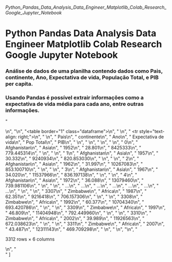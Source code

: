 ###### Python_Pandas_Data_Analysis_Data_Engineer_Matplotlib_Colab_Research_Google_Jupyter_Notebook
# Python Pandas Data Analysis Data Engineer Matplotlib Colab Research Google Jupyter Notebook


### Análise de dados de uma planilha contendo dados como Pais, continente, Ano, Expectativa de vida, População Total, e PIB per capita.
### Usando Pandas é possível extrair informações como a expectativa de vida média para cada ano, entre outras informações.


"<div>\n",
              "<style scoped>\n",
              "    .dataframe tbody tr th:only-of-type {\n",
              "        vertical-align: middle;\n",
              "    }\n",
              "\n",
              "    .dataframe tbody tr th {\n",
              "        vertical-align: top;\n",
              "    }\n",
              "\n",
              "    .dataframe thead th {\n",
              "        text-align: right;\n",
              "    }\n",
              "</style>\n",
              "<table border=\"1\" class=\"dataframe\">\n",
              "  <thead>\n",
              "    <tr style=\"text-align: right;\">\n",
              "      <th></th>\n",
              "      <th>Pais</th>\n",
              "      <th>continente</th>\n",
              "      <th>Ano</th>\n",
              "      <th>Expectativa de vida</th>\n",
              "      <th>Pop Total</th>\n",
              "      <th>PIB</th>\n",
              "    </tr>\n",
              "  </thead>\n",
              "  <tbody>\n",
              "    <tr>\n",
              "      <th>0</th>\n",
              "      <td>Afghanistan</td>\n",
              "      <td>Asia</td>\n",
              "      <td>1952</td>\n",
              "      <td>28.801</td>\n",
              "      <td>8425333</td>\n",
              "      <td>779.445314</td>\n",
              "    </tr>\n",
              "    <tr>\n",
              "      <th>1</th>\n",
              "      <td>Afghanistan</td>\n",
              "      <td>Asia</td>\n",
              "      <td>1957</td>\n",
              "      <td>30.332</td>\n",
              "      <td>9240934</td>\n",
              "      <td>820.853030</td>\n",
              "    </tr>\n",
              "    <tr>\n",
              "      <th>2</th>\n",
              "      <td>Afghanistan</td>\n",
              "      <td>Asia</td>\n",
              "      <td>1962</td>\n",
              "      <td>31.997</td>\n",
              "      <td>10267083</td>\n",
              "      <td>853.100710</td>\n",
              "    </tr>\n",
              "    <tr>\n",
              "      <th>3</th>\n",
              "      <td>Afghanistan</td>\n",
              "      <td>Asia</td>\n",
              "      <td>1967</td>\n",
              "      <td>34.020</td>\n",
              "      <td>11537966</td>\n",
              "      <td>836.197138</td>\n",
              "    </tr>\n",
              "    <tr>\n",
              "      <th>4</th>\n",
              "      <td>Afghanistan</td>\n",
              "      <td>Asia</td>\n",
              "      <td>1972</td>\n",
              "      <td>36.088</td>\n",
              "      <td>13079460</td>\n",
              "      <td>739.981106</td>\n",
              "    </tr>\n",
              "    <tr>\n",
              "      <th>...</th>\n",
              "      <td>...</td>\n",
              "      <td>...</td>\n",
              "      <td>...</td>\n",
              "      <td>...</td>\n",
              "      <td>...</td>\n",
              "      <td>...</td>\n",
              "    </tr>\n",
              "    <tr>\n",
              "      <th>3307</th>\n",
              "      <td>Zimbabwe</td>\n",
              "      <td>Africa</td>\n",
              "      <td>1987</td>\n",
              "      <td>62.351</td>\n",
              "      <td>9216418</td>\n",
              "      <td>706.157306</td>\n",
              "    </tr>\n",
              "    <tr>\n",
              "      <th>3308</th>\n",
              "      <td>Zimbabwe</td>\n",
              "      <td>Africa</td>\n",
              "      <td>1992</td>\n",
              "      <td>60.377</td>\n",
              "      <td>10704340</td>\n",
              "      <td>693.420786</td>\n",
              "    </tr>\n",
              "    <tr>\n",
              "      <th>3309</th>\n",
              "      <td>Zimbabwe</td>\n",
              "      <td>Africa</td>\n",
              "      <td>1997</td>\n",
              "      <td>46.809</td>\n",
              "      <td>11404948</td>\n",
              "      <td>792.449960</td>\n",
              "    </tr>\n",
              "    <tr>\n",
              "      <th>3310</th>\n",
              "      <td>Zimbabwe</td>\n",
              "      <td>Africa</td>\n",
              "      <td>2002</td>\n",
              "      <td>39.989</td>\n",
              "      <td>11926563</td>\n",
              "      <td>672.038623</td>\n",
              "    </tr>\n",
              "    <tr>\n",
              "      <th>3311</th>\n",
              "      <td>Zimbabwe</td>\n",
              "      <td>Africa</td>\n",
              "      <td>2007</td>\n",
              "      <td>43.487</td>\n",
              "      <td>12311143</td>\n",
              "      <td>469.709298</td>\n",
              "    </tr>\n",
              "  </tbody>\n",
              "</table>\n",
              "<p>3312 rows × 6 columns</p>\n",
              "</div>"
            ]
